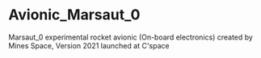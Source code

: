 # Avionic_Marsaut_0
Marsaut_0 experimental rocket avionic (On-board electronics) created by Mines Space, Version 2021 launched at C'space

